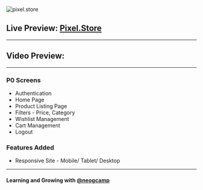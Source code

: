 ![pixel.store](https://user-images.githubusercontent.com/75125943/162232172-82e768c2-09e2-4186-9899-c28644c7d3b9.png)


## Live Preview: [Pixel.Store](https://pixelstore-git-dev-gauravsinhaweb.vercel.app/)

---

## Video Preview: 

---

### P0 Screens

- Authentication
- Home Page
- Product Listing Page
- Filters - Price, Category
- Wishlist Management
- Cart Management
- Logout


### Features Added

- Responsive Site - Mobile/ Tablet/ Desktop

---

#### Learning and Growing with [@neogcamp](https://twitter.com/neogcamp)
